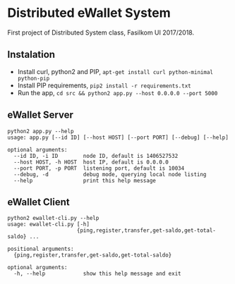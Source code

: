 # Distributed eWallet System

First project of Distributed System class, Fasilkom UI 2017/2018.

## Instalation
 * Install curl, python2 and PIP, `apt-get install curl python-minimal python-pip`
 * Install PIP requirements, `pip2 install -r requirements.txt`
 * Run the app, `cd src && python2 app.py --host 0.0.0.0 --port 5000`

## eWallet Server
```
python2 app.py --help
usage: app.py [--id ID] [--host HOST] [--port PORT] [--debug] [--help]

optional arguments:
  --id ID, -i ID        node ID, default is 1406527532
  --host HOST, -h HOST  host IP, default is 0.0.0.0
  --port PORT, -p PORT  listening port, default is 10034
  --debug, -d           debug mode, querying local node listing
  --help                print this help message
```

## eWallet Client
```
python2 ewallet-cli.py --help 
usage: ewallet-cli.py [-h]
                      {ping,register,transfer,get-saldo,get-total-saldo} ...

positional arguments:
  {ping,register,transfer,get-saldo,get-total-saldo}

optional arguments:
  -h, --help            show this help message and exit
```